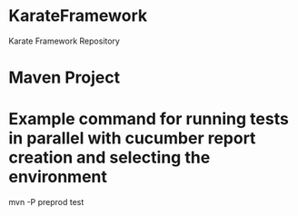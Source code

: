# KarateFramework

Karate Framework Repository

# Maven Project

# Example command for running tests in parallel with cucumber report creation and selecting the environment

mvn -P preprod test
